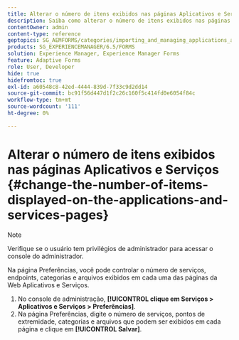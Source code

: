 ```yaml
---
title: Alterar o número de itens exibidos nas páginas Aplicativos e Serviços
description: Saiba como alterar o número de itens exibidos nas páginas Aplicativos e Serviços.
contentOwner: admin
content-type: reference
geptopics: SG_AEMFORMS/categories/importing_and_managing_applications_and_archives
products: SG_EXPERIENCEMANAGER/6.5/FORMS
solution: Experience Manager, Experience Manager Forms
feature: Adaptive Forms
role: User, Developer
hide: true
hidefromtoc: true
exl-id: a60548c8-42ed-4444-839d-7f33c9d2dd14
source-git-commit: bc91f56d447d1f2c26c160f5c414fd0e6054f84c
workflow-type: tm+mt
source-wordcount: '111'
ht-degree: 0%

---
```


# Alterar o número de itens exibidos nas páginas Aplicativos e Serviços {#change-the-number-of-items-displayed-on-the-applications-and-services-pages}

>[!NOTE]
> 
> Verifique se o usuário tem privilégios de administrador para acessar o console do administrador.

Na página Preferências, você pode controlar o número de serviços, endpoints, categorias e arquivos exibidos em cada uma das páginas da Web Aplicativos e Serviços.

1. No console de administração, **[!UICONTROL clique em Serviços > Aplicativos e Serviços > Preferências]**.
1. Na página Preferências, digite o número de serviços, pontos de extremidade, categorias e arquivos que podem ser exibidos em cada página e clique em **[!UICONTROL Salvar]**.
